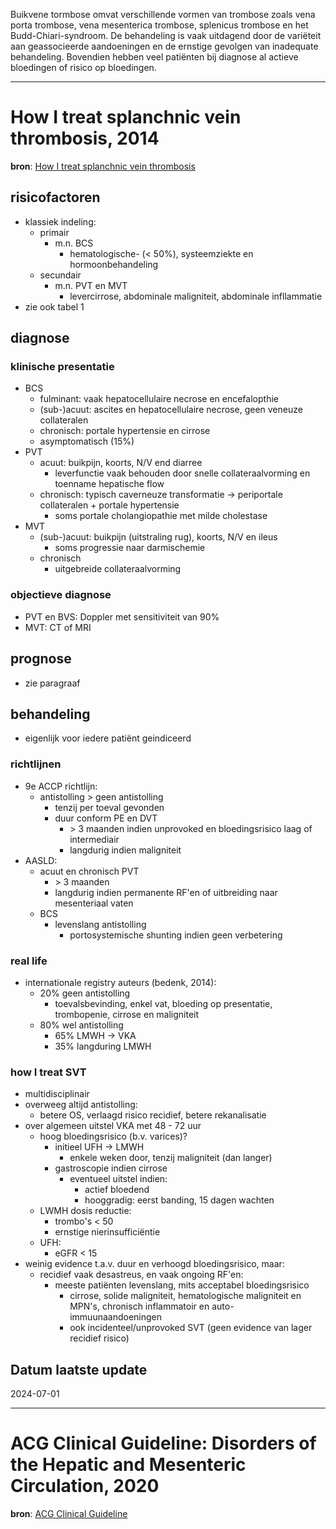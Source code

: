 Buikvene tormbose omvat verschillende vormen van trombose zoals vena porta trombose, vena mesenterica trombose, splenicus trombose en het Budd-Chiari-syndroom. De behandeling is vaak uitdagend door de variëteit aan geassocieerde aandoeningen en de ernstige gevolgen van inadequate behandeling. Bovendien hebben veel patiënten bij diagnose al actieve bloedingen of risico op bloedingen.
___
# How I treat splanchnic vein thrombosis, 2014
**bron**: [How I treat splanchnic vein thrombosis](https://ashpublications.org/blood/article/124/25/3685/33588/How-I-treat-splanchnic-vein-thrombosis)
## risicofactoren
- klassiek indeling: 
	- primair
		- m.n. BCS
			- hematologische- (< 50%), systeemziekte en hormoonbehandeling
	- secundair
		- m.n. PVT en MVT 
			- levercirrose, abdominale maligniteit, abdominale infllammatie
- zie ook tabel 1
## diagnose
### klinische presentatie
- BCS
	- fulminant: vaak hepatocellulaire necrose en encefalopthie
	- (sub-)acuut: ascites en hepatocellulaire necrose, geen veneuze collateralen
	- chronisch: portale hypertensie en cirrose
	- asymptomatisch (15%)
- PVT
	- acuut: buikpijn, koorts, N/V end diarree
		- leverfunctie vaak behouden door snelle collateraalvorming en toenname hepatische flow
	- chronisch: typisch caverneuze transformatie → periportale collateralen + portale hypertensie
		- soms portale cholangiopathie met milde cholestase
- MVT
	- (sub-)acuut: buikpijn (uitstraling rug), koorts, N/V en ileus
		- soms progressie naar darmischemie
	- chronisch
		- uitgebreide collateraalvorming
### objectieve diagnose
- PVT en BVS: Doppler met sensitiviteit van 90%
- MVT: CT of MRI
## prognose
- zie paragraaf
## behandeling
- eigenlijk voor iedere patiënt geindiceerd
### richtlijnen
- 9e ACCP richtlijn: 
	- antistolling > geen antistolling
		- tenzij per toeval gevonden
		- duur conform PE en DVT
			- \> 3 maanden indien unprovoked en bloedingsrisico laag of intermediair
			- langdurig indien maligniteit
- AASLD: 
	- acuut en chronisch PVT
		- \> 3 maanden
		- langdurig indien permanente RF'en of uitbreiding naar mesenteriaal vaten
	- BCS
		- levenslang antistolling
			- portosystemische shunting indien geen verbetering
### real life
- internationale registry auteurs (bedenk, 2014):
	- 20% geen antistolling
		- toevalsbevinding, enkel vat, bloeding op presentatie, trombopenie, cirrose en maligniteit
	- 80% wel antistolling
		- 65% LMWH → VKA
		- 35% langduring LMWH
### how I treat SVT
- multidisciplinair
- overweeg altijd antistolling:
	- betere OS, verlaagd risico recidief, betere rekanalisatie
- over algemeen uitstel VKA met 48 - 72 uur
	- hoog bloedingsrisico (b.v. varices)?
		- initieel UFH → LMWH
			- enkele weken door, tenzij maligniteit (dan langer)
		- gastroscopie indien cirrose
			- eventueel uitstel indien:
				- actief bloedend
				- hooggradig: eerst banding, 15 dagen wachten
	- LWMH dosis reductie: 
		- trombo's < 50
		- ernstige nierinsufficiëntie
	- UFH:
		- eGFR < 15
- weinig evidence t.a.v. duur en verhoogd bloedingsrisico, maar:
	- recidief vaak desastreus, en vaak ongoing RF'en:
		- meeste patiënten levenslang, mits acceptabel bloedingsrisico
			- cirrose, solide maligniteit, hematologische maligniteit en MPN's, chronisch inflammatoir en auto-immuunaandoeningen
			- ook incidenteel/unprovoked SVT (geen evidence van lager recidief risico)
## Datum laatste update
2024-07-01
___
# ACG Clinical Guideline: Disorders of the Hepatic and Mesenteric Circulation, 2020
**bron**: [ACG Clinical Guideline](https://journals.lww.com/ajg/fulltext/2020/01000/acg_clinical_guideline__disorders_of_the_hepatic.9.aspx)

